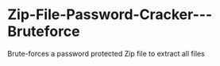 # Zip-File-Password-Cracker---Bruteforce
Brute-forces a password protected Zip file to extract all files
